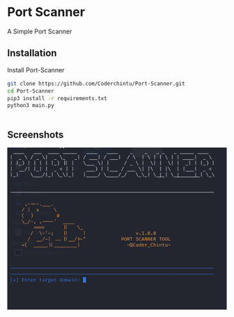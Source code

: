 # Port Scanner

A Simple Port Scanner


## Installation

Install Port-Scanner

```bash
git clone https://github.com/Coderchintu/Port-Scanner.git
cd Port-Scanner
pip3 install -r requirements.txt
python3 main.py
    
```
## Screenshots

![Port-Scanner](/ps.png "Port-Scanner Image")
